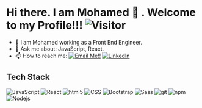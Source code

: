 # Hi there. I am Mohamed 👋 . Welcome to my Profile!!! ![Visitor](https://visitor-badge.laobi.icu/badge?page_id=kritika-pattalam.repoName)

- 🔭 I am Mohamed working as a Front End Engineer.
- 💬 Ask me about: JavaScript, React.
- 📫 How to reach me: <a href="mailto:mohamedgomaafathi@gmail.com">![Email Me!!](https://img.shields.io/badge/Gmail-D14836?style=for-the-badge&logo=gmail&logoColor=white)</a> <a href="https://www.linkedin.com/in/mohamedgomaaf">![LinkedIn](https://img.shields.io/badge/LinkedIn-0077B5?style=for-the-badge&logo=linkedin&logoColor=white)</a>
## Tech Stack

<p>
  <img alt="JavaScript" src="https://img.shields.io/badge/JavaScript%20-%23F7DF1E.svg?style=flat-square&logo=javascript&logoColor=black" />
  <img alt="React" src="https://img.shields.io/badge/-React-45b8d8?style=flat-square&logo=react&logoColor=white" />
  <img alt="html5" src="https://img.shields.io/badge/-HTML5-E34F26?style=flat-square&logo=html5&logoColor=white" />
  <img alt="CSS" src="https://img.shields.io/badge/CSS%20-%231572B6.svg?style=flat-square&logo=css3&logoColor=white" />
  <img alt="Bootstrap" src="https://img.shields.io/badge/-Bootstrap-563D7C?style=flat-square&logo=bootstrap" />
  <img alt="Sass" src="https://img.shields.io/badge/-Sass-CC6699?style=flat-square&logo=sass&logoColor=white" />
  <img alt="git" src="https://img.shields.io/badge/-Git-F05032?style=flat-square&logo=git&logoColor=white" />
  <img alt="npm" src="https://img.shields.io/badge/-NPM-CB3837?style=flat-square&logo=npm&logoColor=white" />
  <img alt="Nodejs" src="https://img.shields.io/badge/-Nodejs-43853d?style=flat-square&logo=Node.js&logoColor=white" />
</p>

